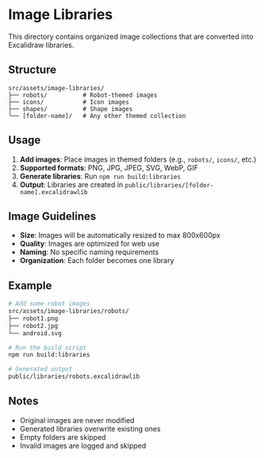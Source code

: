 # Image Libraries

This directory contains organized image collections that are converted into Excalidraw libraries.

## Structure

```
src/assets/image-libraries/
├── robots/          # Robot-themed images
├── icons/           # Icon images  
├── shapes/          # Shape images
└── [folder-name]/   # Any other themed collection
```

## Usage

1. **Add images**: Place images in themed folders (e.g., `robots/`, `icons/`, etc.)
2. **Supported formats**: PNG, JPG, JPEG, SVG, WebP, GIF
3. **Generate libraries**: Run `npm run build:libraries`
4. **Output**: Libraries are created in `public/libraries/[folder-name].excalidrawlib`

## Image Guidelines

- **Size**: Images will be automatically resized to max 800x600px
- **Quality**: Images are optimized for web use
- **Naming**: No specific naming requirements
- **Organization**: Each folder becomes one library

## Example

```bash
# Add some robot images
src/assets/image-libraries/robots/
├── robot1.png
├── robot2.jpg
└── android.svg

# Run the build script
npm run build:libraries

# Generated output
public/libraries/robots.excalidrawlib
```

## Notes

- Original images are never modified
- Generated libraries overwrite existing ones
- Empty folders are skipped
- Invalid images are logged and skipped
